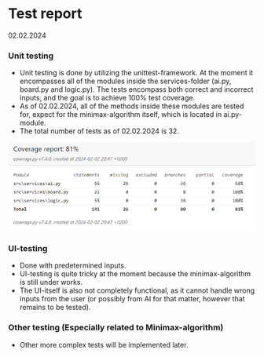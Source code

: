 # Test report

02.02.2024

### Unit testing

- Unit testing is done by utilizing the unittest-framework. At the moment it encompasses all of the modules inside the services-folder (ai.py, board.py and logic.py). The tests encompass both correct and incorrect inputs, and the goal is to achieve 100% test coverage.
- As of 02.02.2024, all of the methods inside these modules are tested for, expect for the minimax-algorithm itself, which is located in ai.py-module.
- The total number of tests as of 02.02.2024 is 32.

![Test Coverage](/documentation/assets/coverage_report_02_02_2024.png)

### UI-testing

- Done with predetermined inputs.
- UI-testing is quite tricky at the moment because the minimax-algorithm is still under works.
- The UI-itself is also not completely functional, as it cannot handle wrong inputs from the user (or possibly from AI for that matter, however that remains to be tested).

### Other testing (Especially related to Minimax-algorithm)

- Other more complex tests will be implemented later.
